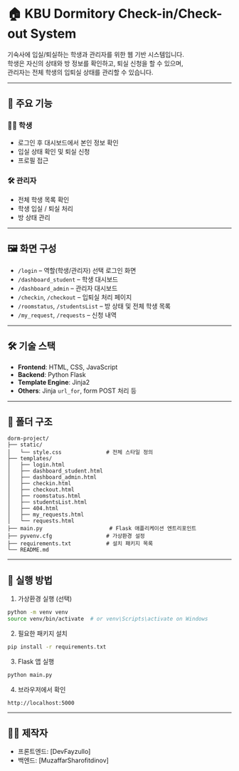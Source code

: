 # 🏠 KBU Dormitory Check-in/Check-out System

기숙사에 입실/퇴실하는 학생과 관리자를 위한 웹 기반 시스템입니다.  
학생은 자신의 상태와 방 정보를 확인하고, 퇴실 신청을 할 수 있으며,  
관리자는 전체 학생의 입퇴실 상태를 관리할 수 있습니다.

---

## 📌 주요 기능

### 👨‍🎓 학생

- 로그인 후 대시보드에서 본인 정보 확인
- 입실 상태 확인 및 퇴실 신청
- 프로필 접근

### 🛠️ 관리자

- 전체 학생 목록 확인
- 학생 입실 / 퇴실 처리
- 방 상태 관리

---

## 🖼️ 화면 구성

- `/login` – 역할(학생/관리자) 선택 로그인 화면
- `/dashboard_student` – 학생 대시보드
- `/dashboard_admin` – 관리자 대시보드
- `/checkin`, `/checkout` – 입퇴실 처리 페이지
- `/roomstatus`, `/studentsList` – 방 상태 및 전체 학생 목록
- `/my_request`, `/requests` – 신청 내역

---

## 🛠️ 기술 스택

- **Frontend**: HTML, CSS, JavaScript
- **Backend**: Python Flask
- **Template Engine**: Jinja2
- **Others**: Jinja `url_for`, form POST 처리 등

---

## 🧱 폴더 구조

```
dorm-project/
├── static/
│   └── style.css              # 전체 스타일 정의
├── templates/
│   ├── login.html
│   ├── dashboard_student.html
│   ├── dashboard_admin.html
│   ├── checkin.html
│   ├── checkout.html
│   ├── roomstatus.html
│   ├── studentsList.html
│   ├── 404.html
│   ├── my_requests.html
│   └── requests.html
├── main.py                     # Flask 애플리케이션 엔트리포인트
├── pyvenv.cfg                 # 가상환경 설정
├── requirements.txt           # 설치 패키지 목록
└── README.md
```

---

## 🚀 실행 방법

1. 가상환경 실행 (선택)

```bash
python -m venv venv
source venv/bin/activate  # or venv\Scripts\activate on Windows
```

2. 필요한 패키지 설치

```bash
pip install -r requirements.txt
```

3. Flask 앱 실행

```bash
python main.py
```

4. 브라우저에서 확인

```
http://localhost:5000
```

---

## 🙋‍♂️ 제작자

- 프론트엔드: [DevFayzullo]
- 백엔드: [MuzaffarSharofitdinov]
